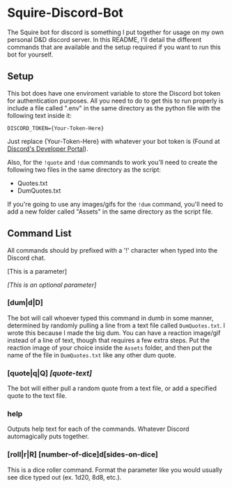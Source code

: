 # Squire-Discord-Bot
The Squire bot for discord is something I put together for usage on my own personal D&D discord server. In this README, I'll detail the different commands that are available and the setup required if you want to run this bot for yourself.

## Setup
This bot does have one enviroment variable to store the Discord bot token for authentication purposes. All you need to do to get this to run properly is include a file called ".env" in the same directory as the python file with the following text inside it:

`DISCORD_TOKEN={Your-Token-Here}`

Just replace {Your-Token-Here} with whatever your bot token is (Found at [Discord's Developer Portal](https://discordapp.com/developers/applications)).

Also, for the `!quote` and `!dum` commands to work you'll need to create the following two files in the same directory as the script:
- Quotes.txt
- DumQuotes.txt

If you're going to use any images/gifs for the `!dum` command, you'll need to add a new folder called "Assets" in the same directory as the script file.

## Command List
All commands should by prefixed with a '!' character when typed into the Discord chat.

[This is a parameter]

*[This is an optional parameter]*

### [dum|d|D]
The bot will call whoever typed this command in dumb in some manner, determined by randomly pulling a line from a text file called `DumQuotes.txt`. I wrote this because I made the big dum. You can have a reaction image/gif instead of a line of text, though that requires a few extra steps. Put the reaction image of your choice inside the `Assets` folder, and then put the name of the file in `DumQuotes.txt` like any other dum quote.

### [quote|q|Q] *[quote-text]*
The bot will either pull a random quote from a text file, or add a specified quote to the text file.

### help
Outputs help text for each of the commands. Whatever Discord automagically puts together.

### [roll|r|R] [number-of-dice]d[sides-on-dice]
This is a dice roller command. Format the parameter like you would usually see dice typed out (ex. 1d20, 8d8, etc.).
